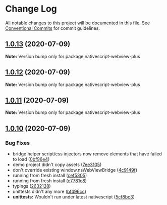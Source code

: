 # Change Log

All notable changes to this project will be documented in this file.
See [Conventional Commits](https://conventionalcommits.org) for commit guidelines.

## [1.0.13](https://github.com/farfromrefug/nativescript-webview-plus/compare/v1.0.12...v1.0.13) (2020-07-09)

**Note:** Version bump only for package nativescript-webview-plus





## [1.0.12](https://github.com/farfromrefug/nativescript-webview-plus/compare/v1.0.11...v1.0.12) (2020-07-09)

**Note:** Version bump only for package nativescript-webview-plus





## [1.0.11](https://github.com/farfromrefug/nativescript-webview-plus/compare/v1.0.10...v1.0.11) (2020-07-09)

**Note:** Version bump only for package nativescript-webview-plus





## [1.0.10](https://github.com/farfromrefug/nativescript-webview-plus/compare/v5.2.0...v1.0.10) (2020-07-09)


### Bug Fixes

* bridge helper script/css injectors now remove elements that have failed to load ([0bf96e4](https://github.com/farfromrefug/nativescript-webview-plus/commit/0bf96e43b2521ab4e43af13342565d6dcafee7d1))
* demo project didn't copy assets ([7ee3105](https://github.com/farfromrefug/nativescript-webview-plus/commit/7ee31054a90b0596d75eb99dfd0546f40032b1aa))
* don't override existing window.nsWebViewBridge ([4c9149f](https://github.com/farfromrefug/nativescript-webview-plus/commit/4c9149fb996426fe9c6ee8ae0503cd2fa54069d3))
* running from fresh install ([cef5305](https://github.com/farfromrefug/nativescript-webview-plus/commit/cef5305634f75128d82c5f1556745a33f6a7d925))
* running from fresh install ([c7781c8](https://github.com/farfromrefug/nativescript-webview-plus/commit/c7781c80cf94a3da9d912f7dc0004b4d5cfe87d6))
* typings ([2632128](https://github.com/farfromrefug/nativescript-webview-plus/commit/26321282d6bbb58454fdc704e0e9ed5ddb95c44b))
* unittests didn't any more ([bf496cc](https://github.com/farfromrefug/nativescript-webview-plus/commit/bf496cc2ab3126dc056605b84de6e2ee45a85952))
* **unittests:** Wouldn't run under latest nativescript ([5cf8bc3](https://github.com/farfromrefug/nativescript-webview-plus/commit/5cf8bc3a223203a573a978ca557f8af6bdbd65e3))
